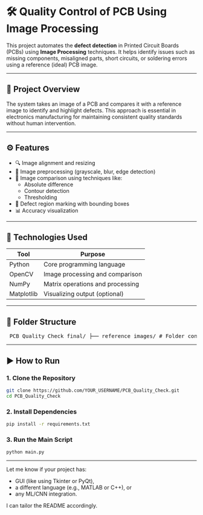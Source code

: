 # 🛠️ Quality Control of PCB Using Image Processing

This project automates the **defect detection** in Printed Circuit Boards (PCBs) using **Image Processing** techniques. It helps identify issues such as missing components, misaligned parts, short circuits, or soldering errors using a reference (ideal) PCB image.

---

## 📸 Project Overview

The system takes an image of a PCB and compares it with a reference image to identify and highlight defects. This approach is essential in electronics manufacturing for maintaining consistent quality standards without human intervention.

---

## ⚙️ Features

- 🔍 Image alignment and resizing
- 🧠 Image preprocessing (grayscale, blur, edge detection)
- 🔁 Image comparison using techniques like:
  - Absolute difference
  - Contour detection
  - Thresholding
- 📏 Defect region marking with bounding boxes
- 📊 Accuracy visualization

---

## 🧰 Technologies Used

| Tool        | Purpose                          |
|-------------|----------------------------------|
| Python      | Core programming language        |
| OpenCV      | Image processing and comparison  |
| NumPy       | Matrix operations and processing |
| Matplotlib  | Visualizing output (optional)    |

---

## 📁 Folder Structure

<pre> PCB_Quality_Check_final/ ├── reference_images/ # Folder containing ideal/reference PCB images ├── test_images/ # Folder containing PCB images to test ├── output_images/ # Folder where output images with defect highlights are saved ├── utils/ # Optional: Python scripts for helper functions ├── main.py # Main script to run the quality check ├── requirements.txt # List of Python dependencies └── README.md # Project documentation </pre>


---

## ▶️ How to Run

### 1. Clone the Repository

```bash
git clone https://github.com/YOUR_USERNAME/PCB_Quality_Check.git
cd PCB_Quality_Check
```

### 2. Install Dependencies

```bash
pip install -r requirements.txt
```

### 3. Run the Main Script

```bash
python main.py
```


---

Let me know if your project has:
- GUI (like using Tkinter or PyQt),
- a different language (e.g., MATLAB or C++), or
- any ML/CNN integration.

I can tailor the README accordingly.

